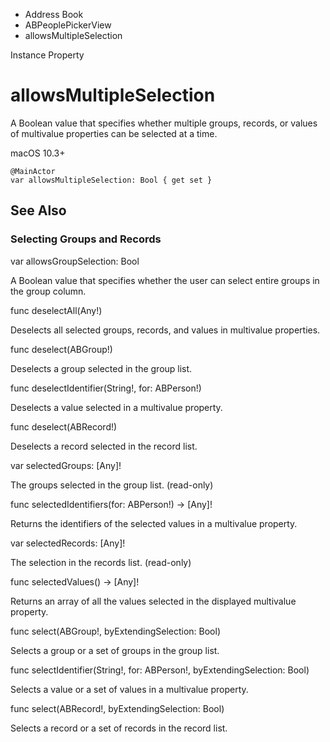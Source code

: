 

- Address Book
- ABPeoplePickerView
-  allowsMultipleSelection 

Instance Property

# allowsMultipleSelection

A Boolean value that specifies whether multiple groups, records, or values of multivalue properties can be selected at a time.

macOS 10.3+

``` source
@MainActor
var allowsMultipleSelection: Bool { get set }
```

## See Also

### Selecting Groups and Records

var allowsGroupSelection: Bool

A Boolean value that specifies whether the user can select entire groups in the group column.

func deselectAll(Any!)

Deselects all selected groups, records, and values in multivalue properties.

func deselect(ABGroup!)

Deselects a group selected in the group list.

func deselectIdentifier(String!, for: ABPerson!)

Deselects a value selected in a multivalue property.

func deselect(ABRecord!)

Deselects a record selected in the record list.

var selectedGroups: [Any]!

The groups selected in the group list. (read-only)

func selectedIdentifiers(for: ABPerson!) -> [Any]!

Returns the identifiers of the selected values in a multivalue property.

var selectedRecords: [Any]!

The selection in the records list. (read-only)

func selectedValues() -> [Any]!

Returns an array of all the values selected in the displayed multivalue property.

func select(ABGroup!, byExtendingSelection: Bool)

Selects a group or a set of groups in the group list.

func selectIdentifier(String!, for: ABPerson!, byExtendingSelection: Bool)

Selects a value or a set of values in a multivalue property.

func select(ABRecord!, byExtendingSelection: Bool)

Selects a record or a set of records in the record list.

